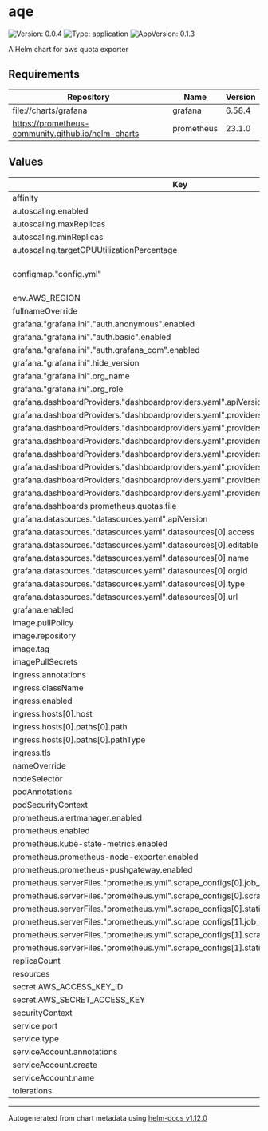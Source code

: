 # aqe

![Version: 0.0.4](https://img.shields.io/badge/Version-0.0.4-informational?style=flat-square) ![Type: application](https://img.shields.io/badge/Type-application-informational?style=flat-square) ![AppVersion: 0.1.3](https://img.shields.io/badge/AppVersion-0.1.3-informational?style=flat-square)

A Helm chart for aws quota exporter

## Requirements

| Repository | Name | Version |
|------------|------|---------|
| file://charts/grafana | grafana | 6.58.4 |
| https://prometheus-community.github.io/helm-charts | prometheus | 23.1.0 |

## Values

| Key | Type | Default | Description |
|-----|------|---------|-------------|
| affinity | object | `{}` |  |
| autoscaling.enabled | bool | `false` |  |
| autoscaling.maxReplicas | int | `100` |  |
| autoscaling.minReplicas | int | `1` |  |
| autoscaling.targetCPUUtilizationPercentage | int | `80` |  |
| configmap."config.yml" | string | `"jobs:\n  - serviceCode: lambda\n    regions:\n      - us-west-1\n      - us-east-1\n  - serviceCode: cloudformation\n    regions:\n      - us-west-1\n      - us-east-1\n"` |  |
| env.AWS_REGION | string | `"us-west-1"` |  |
| fullnameOverride | string | `""` |  |
| grafana."grafana.ini"."auth.anonymous".enabled | bool | `true` |  |
| grafana."grafana.ini"."auth.basic".enabled | bool | `false` |  |
| grafana."grafana.ini"."auth.grafana_com".enabled | bool | `false` |  |
| grafana."grafana.ini".hide_version | bool | `true` |  |
| grafana."grafana.ini".org_name | bool | `true` |  |
| grafana."grafana.ini".org_role | string | `"Admin"` |  |
| grafana.dashboardProviders."dashboardproviders.yaml".apiVersion | int | `1` |  |
| grafana.dashboardProviders."dashboardproviders.yaml".providers[0].disableDeletion | bool | `false` |  |
| grafana.dashboardProviders."dashboardproviders.yaml".providers[0].editable | bool | `true` |  |
| grafana.dashboardProviders."dashboardproviders.yaml".providers[0].folder | string | `""` |  |
| grafana.dashboardProviders."dashboardproviders.yaml".providers[0].name | string | `"prometheus"` |  |
| grafana.dashboardProviders."dashboardproviders.yaml".providers[0].options.path | string | `"/var/lib/grafana/dashboards/prometheus"` |  |
| grafana.dashboardProviders."dashboardproviders.yaml".providers[0].orgId | int | `1` |  |
| grafana.dashboardProviders."dashboardproviders.yaml".providers[0].type | string | `"file"` |  |
| grafana.dashboards.prometheus.quotas.file | string | `"dashboards/quotas.json"` |  |
| grafana.datasources."datasources.yaml".apiVersion | int | `1` |  |
| grafana.datasources."datasources.yaml".datasources[0].access | string | `"proxy"` |  |
| grafana.datasources."datasources.yaml".datasources[0].editable | bool | `true` |  |
| grafana.datasources."datasources.yaml".datasources[0].name | string | `"prometheus"` |  |
| grafana.datasources."datasources.yaml".datasources[0].orgId | int | `1` |  |
| grafana.datasources."datasources.yaml".datasources[0].type | string | `"prometheus"` |  |
| grafana.datasources."datasources.yaml".datasources[0].url | string | `"http://prometheus.default.svc.cluster.local:9090"` |  |
| grafana.enabled | bool | `true` |  |
| image.pullPolicy | string | `"IfNotPresent"` |  |
| image.repository | string | `"ugwuanyi/aqe"` |  |
| image.tag | string | `"latest"` |  |
| imagePullSecrets | list | `[]` |  |
| ingress.annotations | object | `{}` |  |
| ingress.className | string | `""` |  |
| ingress.enabled | bool | `false` |  |
| ingress.hosts[0].host | string | `"aqe.chart.emylincon.com"` |  |
| ingress.hosts[0].paths[0].path | string | `"/"` |  |
| ingress.hosts[0].paths[0].pathType | string | `"Prefix"` |  |
| ingress.tls | list | `[]` |  |
| nameOverride | string | `""` |  |
| nodeSelector | object | `{}` |  |
| podAnnotations | object | `{}` |  |
| podSecurityContext | object | `{}` |  |
| prometheus.alertmanager.enabled | bool | `false` |  |
| prometheus.enabled | bool | `true` |  |
| prometheus.kube-state-metrics.enabled | bool | `false` |  |
| prometheus.prometheus-node-exporter.enabled | bool | `false` |  |
| prometheus.prometheus-pushgateway.enabled | bool | `false` |  |
| prometheus.serverFiles."prometheus.yml".scrape_configs[0].job_name | string | `"prometheus"` |  |
| prometheus.serverFiles."prometheus.yml".scrape_configs[0].scrape_interval | string | `"5s"` |  |
| prometheus.serverFiles."prometheus.yml".scrape_configs[0].static_configs[0].targets[0] | string | `"localhost:9090"` |  |
| prometheus.serverFiles."prometheus.yml".scrape_configs[1].job_name | string | `"aws_quota_exporter"` |  |
| prometheus.serverFiles."prometheus.yml".scrape_configs[1].scrape_interval | string | `"15s"` |  |
| prometheus.serverFiles."prometheus.yml".scrape_configs[1].static_configs[0].targets[0] | string | `"aqe.default.svc.cluster.local:10100"` |  |
| replicaCount | int | `1` |  |
| resources | object | `{}` |  |
| secret.AWS_ACCESS_KEY_ID | string | `""` |  |
| secret.AWS_SECRET_ACCESS_KEY | string | `""` |  |
| securityContext | object | `{}` |  |
| service.port | int | `10100` |  |
| service.type | string | `"ClusterIP"` |  |
| serviceAccount.annotations | object | `{}` |  |
| serviceAccount.create | bool | `false` |  |
| serviceAccount.name | string | `""` |  |
| tolerations | list | `[]` |  |

----------------------------------------------
Autogenerated from chart metadata using [helm-docs v1.12.0](https://github.com/norwoodj/helm-docs/releases/v1.12.0)
